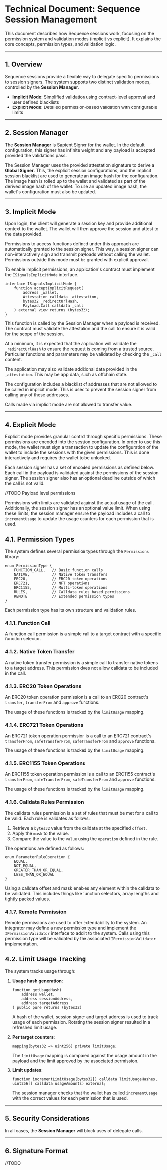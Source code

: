 # **Technical Document: Sequence Session Management**

This document describes how Sequence sessions work, focusing on the permission system and validation modes (implicit vs explicit). It explains the core concepts, permission types, and validation logic.

---

## **1. Overview**

Sequence sessions provide a flexible way to delegate specific permissions to session signers. The system supports two distinct validation modes, controlled by the **Session Manager**.

- **Implicit Mode**: Simplified validation using contract-level approval and user defined blacklists
- **Explicit Mode**: Detailed permission-based validation with configurable limits

---

## **2. Session Manager**

The **Session Manager** is Sapient Signer for the wallet. In the default configuration, this signer has infinite weight and any payload is accepted provided the validations pass.

The Session Manager uses the provided attestation signature to derive a **Global Signer**. This, the explicit session configurations, and the implicit session blacklist are used to generate an image hash for the configuration. The image hash is rolled up to the wallet and validated as part of the derived image hash of the wallet. To use an updated image hash, the wallet's configuration must also be updated.

---

## **3. Implicit Mode**

Upon login, the client will generate a session key and provide additional context to the wallet. The wallet will then approve the session and attest to the data provided.

Permissions to access functions defined under this approach are automatically granted to the session signer. This way, a session signer can non-interactively sign and transmit payloads without calling the wallet. Permissions outside this mode must be granted with explicit approval.

To enable implicit permissions, an application's contract must implement the `ISignalsImplicitMode` interface.

```solidity
interface ISignalsImplicitMode {
    function acceptImplicitRequest(
        address _wallet,
        Attestation calldata _attestation,
        bytes32 _redirectUrlHash,
        Payload.Call calldata _call
    ) external view returns (bytes32);
}
```

This function is called by the Session Manager when a payload is received. The contract must validate the attestation and the call to ensure it is valid for the scope of the session.

At a minimum, it is expected that the application will validate the `_redirectUrlHash` to ensure the request is coming from a trusted source. Particular functions and parameters may be validated by checking the `_call` content.

The application may also validate additional data provided in the `_attestation`. This may be app data, such as offchain state.

The configuration includes a blacklist of addresses that are not allowed to be called in implicit mode. This is used to prevent the session signer from calling any of these addresses.

Calls made via implicit mode are not allowed to transfer value.

---

## **4. Explicit Mode**

Explicit mode provides granular control through specific permissions. These permissions are encoded into the session configuration. In order to use this mode, the wallet must sign a transaction to update the configuration of the wallet to include the sessions with the given permissions. This is done interactively and requires the wallet to be unlocked.

Each session signer has a set of encoded permissions as defined below. Each call in the payload is validated against the permissions of the session signer. The session signer also has an optional deadline outside of which the call is not valid.

//TODO Payload level permissions

Permissions with limits are validated against the actual usage of the call. Additionally, the session signer has an optional value limit. When using these limits, the session manager ensure the payload includes a call to `incrementUsage` to update the usage counters for each permission that is used.

## **4.1. Permission Types**

The system defines several permission types through the `Permissions` library:

```solidity
enum PermissionType {
    FUNCTION_CALL,   // Basic function calls
    NATIVE,          // Native token transfers
    ERC20,           // ERC20 token operations
    ERC721,          // NFT operations
    ERC1155,         // Multi-token operations
    RULES,           // Calldata rules based permissions
    REMOTE           // Extended permission types
}
```

Each permission type has its own structure and validation rules.

### **4.1.1. Function Call**

A function call permission is a simple call to a target contract with a specific function selector.

### **4.1.2. Native Token Transfer**

A native token transfer permission is a simple call to transfer native tokens to a target address. This permission does not allow calldata to be included in the call.

### **4.1.3. ERC20 Token Operations**

An ERC20 token operation permission is a call to an ERC20 contract's `transfer`, `transferFrom` and `approve` functions.

The usage of these functions is tracked by the `limitUsage` mapping.

### **4.1.4. ERC721 Token Operations**

An ERC721 token operation permission is a call to an ERC721 contract's `transferFrom`, `safeTransferFrom`, `safeTransferFrom` and `approve` functions.

The usage of these functions is tracked by the `limitUsage` mapping.

### **4.1.5. ERC1155 Token Operations**

An ERC1155 token operation permission is a call to an ERC1155 contract's `transferFrom`, `safeTransferFrom`, `safeTransferFrom` and `approve` functions.

The usage of these functions is tracked by the `limitUsage` mapping.

### **4.1.6. Calldata Rules Permission**

The calldata rules permission is a set of rules that must be met for a call to be valid. Each rule is validates as follows:

1. Retrieve a `bytes32` value from the calldata at the specified `offset`.
2. Apply the `mask` to the value.
3. Compare the value to the `value` using the `operation` defined in the rule.

The operations are defined as follows:

```solidity
enum ParameterRuleOperation {
    EQUAL,
    NOT_EQUAL,
    GREATER_THAN_OR_EQUAL,
    LESS_THAN_OR_EQUAL
}
```

Using a calldata offset and mask enables any element within the calldata to be validated. This includes things like function selectors, array lengths and tightly packed values.

### **4.1.7. Remote Permission**

Remote permissions are used to offer extendability to the system. An integrator may define a new permission type and implement the `IPermissionValidator` interface to add it to the system. Calls using this permission type will be validated by the associated `IPermissionValidator` implementation.

## **4.2. Limit Usage Tracking**

The system tracks usage through:

1. **Usage hash generation**:

   ```solidity
   function getUsageHash(
       address wallet,
       address sessionAddress,
       address targetAddress
   ) public pure returns (bytes32)
   ```

   A hash of the wallet, session signer and target address is used to track usage of each permission.
   Rotating the session signer resulted in a refreshed limit usage.

2. **Per target counters**:

   ```solidity
   mapping(bytes32 => uint256) private limitUsage;
   ```

   The `limitUsage` mapping is compared against the usage amount in the payload and the limit approved by the associated permission.

3. **Limit updates**:
   ```solidity
   function incrementLimitUsage(bytes32[] calldata limitUsageHashes, uint256[] calldata usageAmounts) external;
   ```
   The session manager checks that the wallet has called `incrementUsage` with the correct values for each permission that is used.

---

## **5. Security Considerations**

In all cases, the **Session Manager** will block uses of delegate calls.

---

## **6. Signature Format**

//TODO
